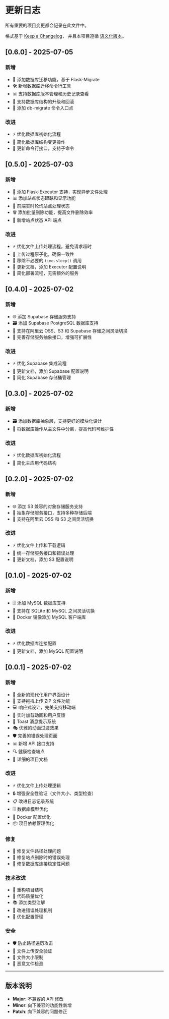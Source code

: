 # 更新日志

所有重要的项目变更都会记录在此文件中。

格式基于 [Keep a Changelog](https://keepachangelog.com/zh-CN/1.0.0/)，
并且本项目遵循 [语义化版本](https://semver.org/lang/zh-CN/)。

## [0.6.0] - 2025-07-05

### 新增
- 🔄 添加数据库迁移功能，基于 Flask-Migrate
- 🛠️ 新增数据库迁移命令行工具
- 📊 支持数据库版本管理和历史记录查看
- 🔄 支持数据库结构的升级和回滚
- 🧰 添加 db-migrate 命令入口点

### 改进
- ⚡ 优化数据库初始化流程
- 🔧 简化数据库结构变更操作
- 📝 更新命令行接口，支持子命令

## [0.5.0] - 2025-07-03

### 新增
- 🚀 添加 Flask-Executor 支持，实现异步文件处理
- 📊 添加站点状态跟踪和显示功能
- 🔄 前端实时轮询站点处理状态
- 🗑️ 添加批量删除功能，提高文件删除效率
- 📡 新增站点状态 API 端点

### 改进
- ⚡ 优化文件上传处理流程，避免请求超时
- 🔧 上传过程原子化，确保一致性
- 🧹 移除不必要的 `time.sleep()` 调用
- 📝 更新文档，添加 Executor 配置说明
- 🔄 简化部署流程，无需额外的服务

## [0.4.0] - 2025-07-02

### 新增
- 🌐 添加 Supabase 存储服务支持
- 🗃️ 添加 Supabase PostgreSQL 数据库支持
- 🔄 支持在阿里云 OSS、S3 和 Supabase 存储之间灵活切换
- 🧩 完善存储服务抽象接口，增强可扩展性

### 改进
- ⚡ 优化 Supabase 集成流程
- 📝 更新文档，添加 Supabase 配置说明
- 🔧 简化 Supabase 存储桶管理

## [0.3.0] - 2025-07-02

### 新增
- 🗃️ 添加数据库抽象层，支持更好的模块化设计
- 🧩 将数据库操作从主文件中分离，提高代码可维护性

### 改进
- ⚡ 优化数据库初始化流程
- 🔧 简化主应用代码结构

## [0.2.0] - 2025-07-02

### 新增
- 🌐 添加 S3 兼容的对象存储服务支持
- 🧩 抽象存储服务接口，支持多种存储后端
- 🔄 支持在阿里云 OSS 和 S3 之间灵活切换

### 改进
- ⚡ 优化文件上传和下载逻辑
- 🔧 统一存储服务接口和错误处理
- 📝 更新文档，添加 S3 配置说明

## [0.1.0] - 2025-07-02

### 新增
- 🗄️ 添加 MySQL 数据库支持
- 🔄 支持在 SQLite 和 MySQL 之间灵活切换
- 🐳 Docker 镜像添加 MySQL 客户端库

### 改进
- ⚡ 优化数据库连接配置
- 📝 更新文档，添加 MySQL 配置说明

## [0.0.1] - 2025-07-02

### 新增
- 🎨 全新的现代化用户界面设计
- 🚀 支持拖拽上传 ZIP 文件功能
- 💻 响应式设计，完美支持移动端
- 🔄 实时加载动画和用户反馈
- 📱 Toast 消息提示系统
- 🎭 优雅的动画过渡效果
- 🛡️ 完善的错误处理页面
- 📊 新增 API 接口支持
- 🔍 健康检查端点
- 📝 详细的项目文档

### 改进
- ⚡ 优化文件上传处理逻辑
- 🔒 增强安全性验证（文件大小、类型检查）
- 📋 改进日志记录系统
- 🗄️ 数据库模型优化
- 🐳 Docker 配置优化
- 📦 项目依赖管理优化

### 修复
- 🐛 修复文件路径处理问题
- 🔧 修复站点删除时的错误处理
- 💾 修复数据库连接稳定性问题

### 技术改进
- 📁 重构项目结构
- 🧹 代码质量优化
- 📚 添加类型注解
- 🧪 改进错误处理机制
- 🔧 优化配置管理

### 安全
- 🛡️ 防止路径遍历攻击
- 🔐 文件上传安全验证
- 📏 文件大小限制
- 🚫 恶意文件检测

---

## 版本说明

- **Major**: 不兼容的 API 修改
- **Minor**: 向下兼容的功能性新增
- **Patch**: 向下兼容的问题修正 